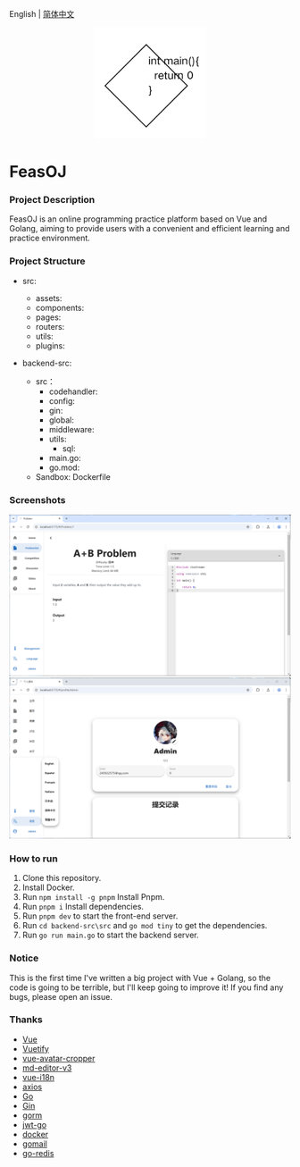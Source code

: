 English | [简体中文](README_CN.md)
<p align="center">
    <a href="https://github.com/ClaretWheel1481/FeasOJ">
        <img src="public/logo.png" height="200"/>
    </a>
</p>

# FeasOJ
### Project Description
FeasOJ is an online programming practice platform based on Vue and Golang, aiming to provide users with a convenient and efficient learning and practice environment.

### Project Structure
- src:
  - assets:
  - components:
  - pages:
  - routers:
  - utils:
  - plugins:

- backend-src:
  - src：
    - codehandler:
    - config:
    - gin:
    - global:
    - middleware:
    - utils:
      - sql:
    - main.go:
    - go.mod:
  - Sandbox: Dockerfile

### Screenshots
![image](/assets/Screenshot1.png)
![image](/assets/Screenshot2.png)

### How to run

1. Clone this repository.
2. Install Docker.
3. Run `npm install -g pnpm` Install Pnpm.
4. Run `pnpm i` Install dependencies.
5. Run `pnpm dev` to start the front-end server.
6. Run `cd backend-src\src` and `go mod tiny` to get the dependencies.
7. Run `go run main.go` to start the backend server.

### Notice

This is the first time I've written a big project with Vue + Golang, so the code is going to be terrible, but I'll keep going to improve it!
If you find any bugs, please open an issue.


### Thanks

- [Vue](https://github.com/vuejs/vue)
- [Vuetify](https://github.com/vuetifyjs/vuetify)
- [vue-avatar-cropper](https://github.com/overtrue/vue-avatar-cropper)
- [md-editor-v3](https://github.com/imzbf/md-editor-v3)
- [vue-i18n](https://github.com/intlify/vue-i18n)
- [axios](https://github.com/axios/axios)
- [Go](https://github.com/golang/go)
- [Gin](https://github.com/gin-gonic/gin)
- [gorm](https://github.com/go-gorm/gorm)
- [jwt-go](https://github.com/golang-jwt/jwt)
- [docker](https://github.com/moby/moby)
- [gomail](https://github.com/go-gomail/gomail)
- [go-redis](https://github.com/redis/go-redis)